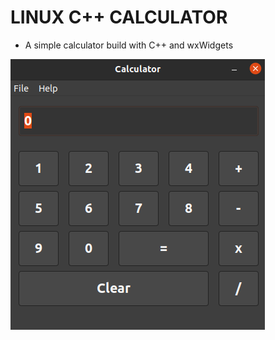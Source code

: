 # LINUX C++ CALCULATOR

- A simple calculator build with C++ and wxWidgets

![Screenshot](screenshot.png)